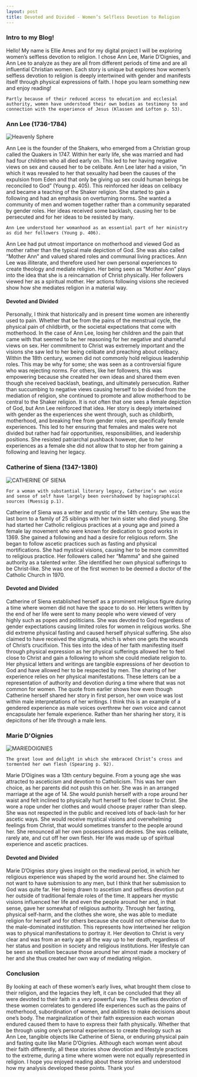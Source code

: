 ```yaml
---
layout: post 
title: Devoted and Divided - Women’s Selfless Devotion to Religion
---
```


### Intro to my Blog!
Hello! My name is Ellie Ames and for my digital project I will be exploring women’s selfless devotion to religion. I chose Ann Lee, Marie D’Oignies, and Ann Lee to analyze as they are all from different periods of time and are all influential Christian women. Each story is unique but explores how women’s selfless devotion to religion is deeply intertwined with gender and manifests itself through physical expressions of faith. I hope you learn something new and enjoy reading!


```Partly because of their reduced access to education and ecclesial authority, women have understood their own bodies as testimony to and connection with the experience of Jesus (Klassen and Lofton p. 53).```

### Ann Lee (1736-1784)

![Heavenly Sphere](https://raw.githubusercontent.com/amese1/Blog-Assignment/refs/heads/master/assets/css/Andrews-emblemheavenlysphere-1854.jpg)


Ann Lee is the founder of the Shakers, who emerged from a Christian group called the Quakers in 1747. Within her early life, she was married and had had four children who all died early on. This led to her having negative views on sex and caused her to be celibate. Ann Lee later had a vision, “in which it was revealed to her that sexuality had been the causes of the expulsion from Eden and that only be giving up sex could human beings be reconciled to God” (Young p. 405). This reinforced her ideas on celibacy and became a teaching of the Shaker religion. She started to gain a following and had an emphasis on overturning norms. She wanted a community of men and women together rather than a community separated by gender roles. Her ideas received some backlash, causing her to be persecuted and for her ideas to be resisted by many. 

```Ann Lee understood her womanhood as an essential part of her ministry as did her followers (Young p. 406).```

Ann Lee had put utmost importance on motherhood and viewed God as mother rather than the typical male depiction of God. She was also called “Mother Ann” and valued shared roles and communal living practices. Ann Lee was illiterate, and therefore used her own personal experiences to create theology and mediate religion. Her being seen as “Mother Ann” plays into the idea that she is a reincarnation of Christ physically. Her followers viewed her as a spiritual mother. Her actions following visions she recieved show how she mediates religion in a material way.

#### Devoted and Divided
Personally, I think that historically and in present time women are inherently used to pain. Whether that be from the pains of the menstrual cycle, the physical pain of childbirth, or the societal expectations that come with motherhood. In the case of Ann Lee, losing her children and the pain that came with that seemed to be her reasoning for her negative and shameful views on sex. Her commitment to Christ was extremely important and the visions she saw led to her being celibate and preaching about celibacy. Within the 18th century, women did not commonly hold religious leadership roles. This may be why for some; she was seen as a controversial figure who was rejecting norms. For others, like her followers, this was empowering because she created her own ideas and shared them even though she received backlash, beatings, and ultimately persecution. Rather than succumbing to negative views causing herself to be divided from the mediation of religion, she continued to promote and allow motherhood to be central to the Shaker religion. It is not often that one sees a female depiction of God, but Ann Lee reinforced that idea. Her story is deeply intertwined with gender as the experiences she went through, such as childbirth, motherhood, and breaking free from gender roles, are specifically female experiences. This led to her ensuring that females and males were not divided but rather had fair opportunities, responsibilities, and leadership positions. She resisted patriarchal pushback however, due to her experiences as a female she did not allow that to stop her from gaining a following and leaving her legacy.

### Catherine of Siena (1347-1380)

![CATHERINE OF SIENA](https://raw.githubusercontent.com/amese1/Blog-Assignment/refs/heads/master/assets/css/Detail_of_Vanni-SaintCatherineSiena-.jpg)

```For a woman with substantial literary legacy, Catherine’s own voice and sense of self have largely been overshadowed by hagiographical sources (Muessig p.1).```

Catherine of Siena was a writer and mystic of the 14th century. She was the last born to a family of 25 siblings with her twin sister who died young. She had started her Catholic religious practices at a young age and joined a female lay movement who were known for dedication to good works in 1369. She gained a following and had a desire for religious reform. She began to follow ascetic practices such as fasting and physical mortifications. She had mystical visions, causing her to be more committed to religious practice. Her followers called her “Mamma” and she gained authority as a talented writer. She identified her own physical sufferings to be Christ-like. She was one of the first women to be deemed a doctor of the Catholic Church in 1970.

#### Devoted and Divided 

Catherine of Siena established herself as a prominent religious figure during a time where women did not have the space to do so. Her letters written by the end of her life were sent to many people who were viewed of very highly such as popes and politicians. She was devoted to God regardless of gender expectations causing limited roles for women in religious works. She did extreme physical fasting and caused herself physical suffering. She also claimed to have received the stigmata, which is when one gets the wounds of Christ’s crucifixion. This ties into the idea of her faith manifesting itself through physical expression as her physical sufferings allowed her to feel close to Christ and gain a following to whom she could mediate religion to. Her physical letters and writings are tangible expressions of her devotion to God and have allowed her to be respected by men. The sharing of her experience relies on her physical manifestations. These letters can be a representation of authority and devotion during a time where that was not common for women. The quote from earlier shows how even though Catherine herself shared her story in first person, her own voice was lost within male interpretations of her writings. I think this is an example of a gendered experience as male voices overthrew her own voice and cannot encapsulate her female experience. Rather than her sharing her story, it is depicitons of her life through a male lens.

### Marie D'Oignies 

![MARIEDOIGNIES](https://raw.githubusercontent.com/amese1/Blog-Assignment/refs/heads/master/assets/css/Leboucq-RecueildArrasMarie-1560s.jpg)

```The great love and delight in which she embraced Christ’s cross and tormented her own flesh (Spearing p. 92).```

Marie D’Oigines was a 13th century beguine. From a young age she was attracted to asceticism and devotion to Catholicism. This was her own choice, as her parents did not push this on her. She was in an arranged marriage at the age of 14. She would punish herself with a rope around her waist and felt inclined to physically hurt herself to feel closer to Christ. She wore a rope under her clothes and would choose prayer rather than sleep. She was not respected in the public and received lots of back-lash for her ascetic ways. She would receive mystical visions and overwhelming feelings from Christ, that would sometimes transfer to the people around her. She renounced all her own possessions and desires. She was celibate, rarely ate, and cut off her own flesh. Her life was made up of spiritual experience and ascetic practices.

#### Devoted and Divided 
Marie D’Oignies story gives insight on the medieval period, in which her religious experience was shaped by the world around her. She claimed to not want to have submission to any men, but I think that her submission to God was quite far. Her being drawn to ascetism and selfless devotion put her outside of traditional female roles of the time. It appears her mystic visions influenced her life and even the people around her and, in that sense, gave her somewhat of religious authority. Through her fasting, physical self-harm, and the clothes she wore, she was able to mediate religion for herself and for others because she could not otherwise due to the male-dominated institution. This represents how intertwined her religion was to physical manifestations to portray it. Her devotion to Christ is very clear and was from an early age all the way up to her death, regardless of her status and position in society and religious institutions. Her lifestyle can be seen as rebellion because those around her almost made a mockery of her and she thus created her own way of mediating religion.

### Conclusion

By looking at each of these women’s early lives, what brought them close to their religion, and the legacies they left, it can be concluded that they all were devoted to their faith in a very powerful way. The selfless devotion of these women correlates to gendered life experiences such as the pains of motherhood, subordination of women, and abilities to make decisions about one’s body. The marginalization of their faith expression each woman endured caused them to have to express their faith physically. Whether that be through using one’s personal experiences to create theology such as Ann Lee, tangible objects like Catherine of Siena, or enduring physical pain and fasting quite like Marie D’Oignies. Although each woman went about their faith differently, all these stories show devotion and lifestyle practices to the extreme, during a time where women were not equally represented in religion. I hope you enjoyed reading about these stories and understood how my analysis developed these points. Thank you! 













